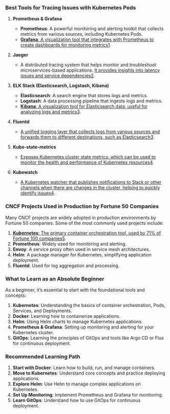 ### Best Tools for Tracing Issues with Kubernetes Pods

1. **Prometheus & Grafana**
    
    - **Prometheus**: A powerful monitoring and alerting toolkit that collects metrics from various sources, including Kubernetes Pods.
    - [**Grafana**: A visualization tool that integrates with Prometheus to create dashboards for monitoring metrics](https://www.cloudzero.com/blog/kubernetes-monitoring/)[1](https://www.cloudzero.com/blog/kubernetes-monitoring/).
2. **Jaeger**
    
    - A distributed tracing system that helps monitor and troubleshoot microservices-based applications. [It provides insights into latency issues and service dependencies](https://www.cloudzero.com/blog/kubernetes-monitoring/)[2](https://sematext.com/blog/kubernetes-monitoring-tools/).
3. **ELK Stack (Elasticsearch, Logstash, Kibana)**
    
    - **Elasticsearch**: A search engine that stores logs and metrics.
    - **Logstash**: A data processing pipeline that ingests logs and metrics.
    - [**Kibana**: A visualization tool for Elasticsearch data, useful for analyzing logs and metrics](https://www.cloudzero.com/blog/kubernetes-monitoring/)[3](https://www.tigera.io/learn/guides/kubernetes-monitoring/).
4. **Fluentd**
    
    - [A unified logging layer that collects logs from various sources and forwards them to different destinations, such as Elasticsearch](https://www.cloudzero.com/blog/kubernetes-monitoring/)[3](https://www.tigera.io/learn/guides/kubernetes-monitoring/).
5. **Kube-state-metrics**
    
    - [Exposes Kubernetes cluster state metrics, which can be used to monitor the health and performance of Kubernetes resources](https://www.cloudzero.com/blog/kubernetes-monitoring/)[4](https://komodor.com/learn/kubernetes-troubleshooting-the-complete-guide/).
6. **Kubewatch**
    
    - [A Kubernetes watcher that publishes notifications to Slack or other channels when there are changes in the cluster, helping to quickly identify issues](https://www.cloudzero.com/blog/kubernetes-monitoring/)[4](https://komodor.com/learn/kubernetes-troubleshooting-the-complete-guide/).

### CNCF Projects Used in Production by Fortune 50 Companies

Many CNCF projects are widely adopted in production environments by Fortune 50 companies. Some of the most commonly used projects include:

1. [**Kubernetes**: The primary container orchestration tool, used by 71% of Fortune 100 companies](https://www.cloudzero.com/blog/kubernetes-monitoring/)[5](https://www.cncf.io/reports/kubernetes-project-journey-report/).
2. **Prometheus**: Widely used for monitoring and alerting.
3. **Envoy**: A service proxy often used in service mesh architectures.
4. **Helm**: A package manager for Kubernetes, simplifying application deployment.
5. **Fluentd**: Used for log aggregation and processing.

### What to Learn as an Absolute Beginner

As a beginner, it’s essential to start with the foundational tools and concepts:

1. **Kubernetes**: Understanding the basics of container orchestration, Pods, Services, and Deployments.
2. **Docker**: Learning how to containerize applications.
3. **Helm**: Using Helm charts to manage Kubernetes applications.
4. **Prometheus & Grafana**: Setting up monitoring and alerting for your Kubernetes cluster.
5. **GitOps**: Learning the principles of GitOps and tools like Argo CD or Flux for continuous deployment.

### Recommended Learning Path

1. **Start with Docker**: Learn how to build, run, and manage containers.
2. **Move to Kubernetes**: Understand core concepts and practice deploying applications.
3. **Explore Helm**: Use Helm to manage complex applications on Kubernetes.
4. **Set Up Monitoring**: Implement Prometheus and Grafana for monitoring.
5. **Learn GitOps**: Understand how to use GitOps for continuous deployment.